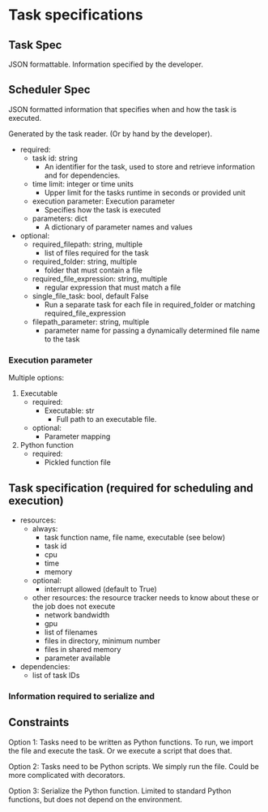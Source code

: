 # Task specifications

## Task Spec

JSON formattable. Information specified by the developer.


## Scheduler Spec

JSON formatted information that specifies when and how the task is executed.

Generated by the task reader. (Or by hand by the developer).

- required:
    - task id: string
        - An identifier for the task, used to store and retrieve information and for dependencies.
    - time limit: integer or time units
        - Upper limit for the tasks runtime in seconds or provided unit
    - execution parameter:  Execution parameter
        - Specifies how the task is executed
    - parameters: dict
        - A dictionary of parameter names and values
- optional:
    - required_filepath: string, multiple
        - list of files required for the task
    - required_folder: string, multiple
        - folder that must contain a file
    - required_file_expression: string, multiple
        - regular expression that must match a file
    - single_file_task: bool, default False
        - Run a separate task for each file in required_folder or matching required_file_expression
    - filepath_parameter: string, multiple
        - parameter name for passing a dynamically determined file name to the task
     


### Execution parameter
Multiple options:
1. Executable
    - required:
        - Executable: str
            - Full path to an executable file.
    - optional:
        - Parameter mapping 
2. Python function
    - required:
        - Pickled function file 


## Task specification (required for scheduling and execution)

- resources:
    - always:
        - task function name, file name, executable (see below)
        - task id
        - cpu
        - time
        - memory
    - optional:
        - interrupt allowed (default to True)
    - other resources: the resource tracker needs to know about these or the job does not execute
        - network bandwidth
        - gpu
        - list of filenames
        - files in directory, minimum number
        - files in shared memory
        - parameter available
-  dependencies:
    - list of task IDs


### Information required to serialize and 



## Constraints

Option 1: Tasks need to be written as Python functions. To run, we import the file and execute the task. Or we execute a script that does that.

Option 2: Tasks need to be Python scripts. We simply run the file. Could be more complicated with decorators.

Option 3: Serialize the Python function. Limited to standard Python functions, but does not depend on the environment.


